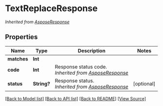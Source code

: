 # TextReplaceResponse


*Inherited from [AsposeResponse](AsposeResponse.md)*
## Properties
Name | Type | Description | Notes
------------ | ------------- | ------------- | -------------
**matches** | **Int** |  | 
**code** | **Int** | Response status code.<br />*Inherited from [AsposeResponse](AsposeResponse.md)* | 
**status** | **String?** | Response status.<br />*Inherited from [AsposeResponse](AsposeResponse.md)* | [optional]

[[Back to Model list]](../README.md#documentation-for-models) [[Back to API list]](../README.md#documentation-for-api-endpoints) [[Back to README]](../README.md) [[View Source]](../AsposePdfCloud/Models/TextReplaceResponse.ts)


